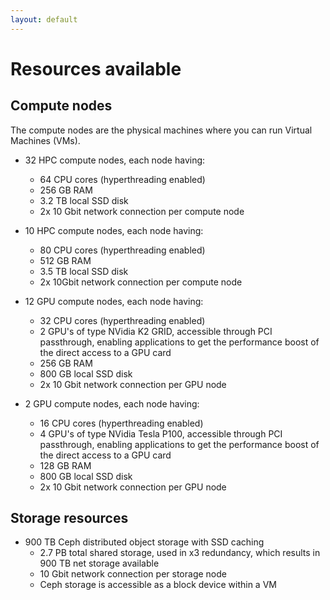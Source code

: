 ```yaml
---
layout: default
---
```

# Resources available

## Compute nodes

The compute nodes are the physical machines where you can run Virtual Machines (VMs).

* 32 HPC compute nodes, each node having:
  * 64 CPU cores (hyperthreading enabled)
  * 256 GB RAM
  * 3.2 TB local SSD disk
  * 2x 10 Gbit network connection per compute node

* 10 HPC compute nodes, each node having:
  * 80 CPU cores (hyperthreading enabled)
  * 512 GB RAM
  * 3.5 TB local SSD disk
  * 2x 10Gbit network connection per compute node

* 12 GPU compute nodes, each node having:
  * 32 CPU cores (hyperthreading enabled)
  * 2 GPU's of type NVidia K2 GRID, accessible through PCI passthrough, enabling applications to get the performance boost of the direct access to a GPU card
  * 256 GB RAM
  * 800 GB local SSD disk
  * 2x 10 Gbit network connection per GPU node

* 2 GPU compute nodes, each node having:
  * 16 CPU cores (hyperthreading enabled)
  * 4 GPU's of type NVidia Tesla P100, accessible through PCI passthrough, enabling applications to get the performance boost of the direct access to a GPU card
  * 128 GB RAM
  * 800 GB local SSD disk
  * 2x 10 Gbit network connection per GPU node

<!---
* 1 High memory node, having:
  * 40 CPU cores (hyperthreading disabled)
  * 2 TB RAM
  * 3.2 TB local SSD disk  
  * 2x 10 Gbit network connection
-->

## Storage resources

* 900 TB Ceph distributed object storage with SSD caching
  * 2.7 PB total shared storage, used in x3 redundancy, which results in 900 TB net storage available
  * 10 Gbit network connection per storage node
  * Ceph storage is accessible as a block device within a VM
